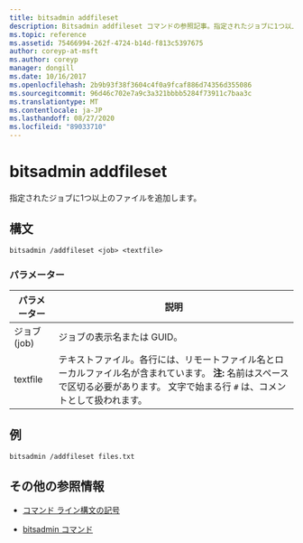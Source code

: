 ```yaml
---
title: bitsadmin addfileset
description: Bitsadmin addfileset コマンドの参照記事。指定されたジョブに1つ以上のファイルを追加します。
ms.topic: reference
ms.assetid: 75466994-262f-4724-b14d-f813c5397675
author: coreyp-at-msft
ms.author: coreyp
manager: dongill
ms.date: 10/16/2017
ms.openlocfilehash: 2b9b93f38f3604c4f0a9fcaf886d74356d355086
ms.sourcegitcommit: 96d46c702e7a9c3a321bbbb5284f73911c7baa3c
ms.translationtype: MT
ms.contentlocale: ja-JP
ms.lasthandoff: 08/27/2020
ms.locfileid: "89033710"
---
```

# <a name="bitsadmin-addfileset"></a>bitsadmin addfileset

指定されたジョブに1つ以上のファイルを追加します。

## <a name="syntax"></a>構文

```
bitsadmin /addfileset <job> <textfile>
```

### <a name="parameters"></a>パラメーター

| パラメーター | 説明 |
| --------- | ----------- |
| ジョブ (job) | ジョブの表示名または GUID。 |
| textfile | テキストファイル。各行には、リモートファイル名とローカルファイル名が含まれています。 **注:** 名前はスペースで区切る必要があります。 文字で始まる行 `#` は、コメントとして扱われます。 |

## <a name="examples"></a>例

```
bitsadmin /addfileset files.txt
```

## <a name="additional-references"></a>その他の参照情報

- [コマンド ライン構文の記号](command-line-syntax-key.md)

- [bitsadmin コマンド](bitsadmin.md)
